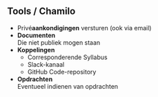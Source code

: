 Tools **/ Chamilo**
-------------------

- Privé**aankondigingen** versturen (ook via email)
- **Documenten**  
  Die niet publiek mogen staan
- **Koppelingen**
  - Corresponderende Syllabus
  - Slack-kanaal
  - GitHub Code-repository
- **Opdrachten**  
  Eventueel indienen van opdrachten
